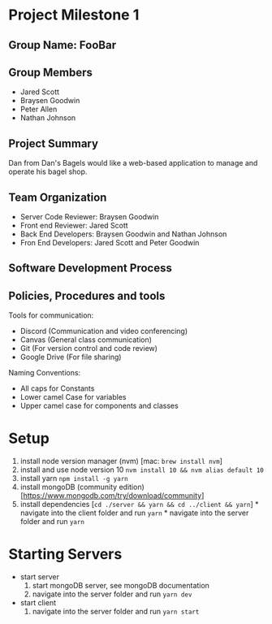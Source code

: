 # Project Milestone 1 
## Group Name: FooBar
## Group Members
  * Jared Scott
  * Braysen Goodwin
  * Peter Allen
  * Nathan Johnson
  
## Project Summary
  Dan from Dan's Bagels would like a web-based application to manage and operate his bagel shop.
 
## Team Organization
   * Server Code Reviewer: Braysen Goodwin 
   * Front end Reviewer: Jared Scott
   * Back End Developers: Braysen Goodwin and Nathan Johnson 
   * Fron End Developers: Jared Scott and Peter Goodwin
   
## Software Development Process

## Policies, Procedures and tools
Tools for communication:  
  * Discord (Communication and video conferencing)  
  * Canvas (General class communication)
  * Git (For version control and code review)
  * Google Drive (For file sharing) 
    
Naming Conventions:  
  * All caps for Constants 
  * Lower camel Case for variables
  * Upper camel case for components and classes

# Setup
  1. install node version manager (nvm) [mac: `brew install nvm`]
  2. install and use node version 10 `nvm install 10 && nvm alias default 10`
  3. install yarn `npm install -g yarn`
  4. install mongoDB (community edition)[https://www.mongodb.com/try/download/community]
  5. install dependencies [`cd ./server && yarn && cd ../client && yarn`]
    * navigate into the client folder and run `yarn`
    * navigate into the server folder and run `yarn`

# Starting Servers
  * start server
    1. start mongoDB server, see mongoDB documentation
    1. navigate into the server folder and run `yarn dev`
  * start client
    1. navigate into the server folder and run `yarn start`